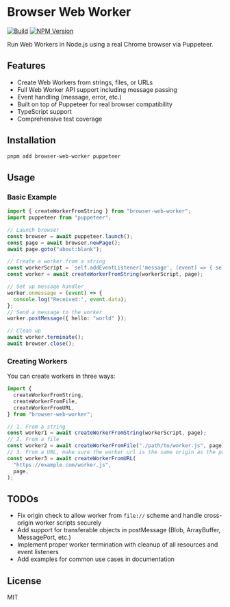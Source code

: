 # Browser Web Worker

[![Build](https://github.com/rwv/browser-web-worker/actions/workflows/build.yml/badge.svg)](https://github.com/rwv/browser-web-worker/actions/workflows/build.yml)
[![NPM Version](https://img.shields.io/npm/v/browser-web-worker)](https://www.npmjs.com/package/browser-web-worker)

Run Web Workers in Node.js using a real Chrome browser via Puppeteer.

## Features

- Create Web Workers from strings, files, or URLs
- Full Web Worker API support including message passing
- Event handling (message, error, etc.)
- Built on top of Puppeteer for real browser compatibility
- TypeScript support
- Comprehensive test coverage

## Installation

```bash
pnpm add browser-web-worker puppeteer
```

## Usage

### Basic Example

```typescript
import { createWorkerFromString } from "browser-web-worker";
import puppeteer from "puppeteer";

// Launch browser
const browser = await puppeteer.launch();
const page = await browser.newPage();
await page.goto("about:blank");

// Create a worker from a string
const workerScript = `self.addEventListener('message', (event) => { self.postMessage(event.data); });`;
const worker = await createWorkerFromString(workerScript, page);

// Set up message handler
worker.onmessage = (event) => {
  console.log("Received:", event.data);
};
// Send a message to the worker
worker.postMessage({ hello: "world" });

// Clean up
await worker.terminate();
await browser.close();
```

### Creating Workers

You can create workers in three ways:

```typescript
import {
  createWorkerFromString,
  createWorkerFromFile,
  createWorkerFromURL,
} from "browser-web-worker";

// 1. From a string
const worker1 = await createWorkerFromString(workerScript, page);
// 2. From a file
const worker2 = await createWorkerFromFile("./path/to/worker.js", page);
// 3. From a URL, make sure the worker url is the same origin as the page
const worker3 = await createWorkerFromURL(
  "https://example.com/worker.js",
  page,
);
```

## TODOs

- Fix origin check to allow worker from `file://` scheme and handle cross-origin worker scripts securely
- Add support for transferable objects in postMessage (Blob, ArrayBuffer, MessagePort, etc.)
- Implement proper worker termination with cleanup of all resources and event listeners
- Add examples for common use cases in documentation

## License

MIT
